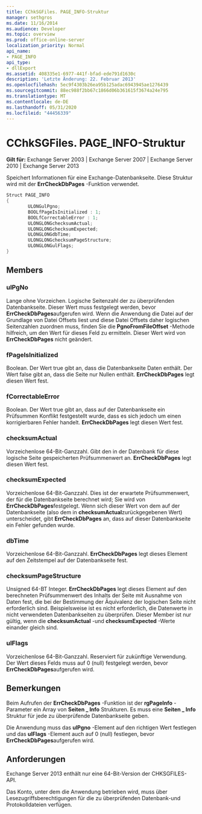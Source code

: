 ```yaml
---
title: CChkSGFiles. PAGE_INFO-Struktur
manager: sethgros
ms.date: 11/16/2014
ms.audience: Developer
ms.topic: overview
ms.prod: office-online-server
localization_priority: Normal
api_name:
- PAGE_INFO
api_type:
- dllExport
ms.assetid: 408335e1-6977-441f-bfad-ede791d1630c
description: 'Letzte Änderung: 22. Februar 2013'
ms.openlocfilehash: 5ec9f4303b26ea95b125adac6943945ae1276439
ms.sourcegitcommit: 88ec988f2bb67c1866d06b361615f3674a24e795
ms.translationtype: MT
ms.contentlocale: de-DE
ms.lasthandoff: 05/31/2020
ms.locfileid: "44456339"
---
```

# <a name="cchksgfilespage_info-struct"></a>CChkSGFiles. PAGE_INFO-Struktur

**Gilt für:** Exchange Server 2003 | Exchange Server 2007 | Exchange Server 2010 | Exchange Server 2013
  
Speichert Informationen für eine Exchange-Datenbankseite. Diese Struktur wird mit der **ErrCheckDbPages** -Funktion verwendet. 
  
```cs
Struct PAGE_INFO  
{
        ULONGulPgno;
        BOOLfPageIsInitialized : 1;
        BOOLfCorrectableError : 1;
        ULONGLONGchecksumActual;
        ULONGLONGchecksumExpected;
        ULONGLONGdbTime;
        ULONGLONGchecksumPageStructure;
        ULONGLONGulFlags;
}

```

## <a name="members"></a>Members

### <a name="ulpgno"></a>ulPgNo
  
Lange ohne Vorzeichen. Logische Seitenzahl der zu überprüfenden Datenbankseite. Dieser Wert muss festgelegt werden, bevor **ErrCheckDbPages**aufgerufen wird. Wenn die Anwendung die Datei auf der Grundlage von Datei Offsets liest und diese Datei Offsets daher logischen Seitenzahlen zuordnen muss, finden Sie die **PgnoFromFileOffset** -Methode hilfreich, um den Wert für dieses Feld zu ermitteln. Dieser Wert wird von **ErrCheckDbPages** nicht geändert. 
    
### <a name="fpageisinitialized"></a>fPageIsInitialized 
  
Boolean. Der Wert true gibt an, dass die Datenbankseite Daten enthält. Der Wert false gibt an, dass die Seite nur Nullen enthält. **ErrCheckDbPages** legt diesen Wert fest. 
    
### <a name="fcorrectableerror"></a>fCorrectableError
  
Boolean. Der Wert true gibt an, dass auf der Datenbankseite ein Prüfsummen Konflikt festgestellt wurde, dass es sich jedoch um einen korrigierbaren Fehler handelt. **ErrCheckDbPages** legt diesen Wert fest. 
    
### <a name="checksumactual"></a>checksumActual
  
Vorzeichenlose 64-Bit-Ganzzahl. Gibt den in der Datenbank für diese logische Seite gespeicherten Prüfsummenwert an. **ErrCheckDbPages** legt diesen Wert fest. 
    
### <a name="checksumexpected"></a>checksumExpected
  
Vorzeichenlose 64-Bit-Ganzzahl. Dies ist der erwartete Prüfsummenwert, der für die Datenbankseite berechnet wird; Sie wird von **ErrCheckDbPages**festgelegt. Wenn sich dieser Wert von dem auf der Datenbankseite (also dem in **checksumActual**zurückgegebenen Wert) unterscheidet, gibt **ErrCheckDbPages** an, dass auf dieser Datenbankseite ein Fehler gefunden wurde. 
    
### <a name="dbtime"></a>dbTime
  
Vorzeichenlose 64-Bit-Ganzzahl. **ErrCheckDbPages** legt dieses Element auf den Zeitstempel auf der Datenbankseite fest. 
    
### <a name="checksumpagestructure"></a>checksumPageStructure 
  
Unsigned 64-BT Integer. **ErrCheckDbPages** legt dieses Element auf den berechneten Prüfsummenwert des Inhalts der Seite mit Ausnahme von Daten fest, die bei der Bestimmung der Äquivalenz der logischen Seite nicht erforderlich sind. Beispielsweise ist es nicht erforderlich, die Datenwerte in nicht verwendeten Datenbankseiten zu überprüfen. Dieser Member ist nur gültig, wenn die **checksumActual** -und **checksumExpected** -Werte einander gleich sind. 
    
### <a name="ulflags"></a>ulFlags
  
Vorzeichenlose 64-Bit-Ganzzahl. Reserviert für zukünftige Verwendung. Der Wert dieses Felds muss auf 0 (null) festgelegt werden, bevor **ErrCheckDbPages**aufgerufen wird.
    
## <a name="remarks"></a>Bemerkungen

Beim Aufrufen der **ErrCheckDbPages** -Funktion ist der **rgPageInfo** -Parameter ein Array von **Seiten \_ Info** Strukturen. Es muss eine **Seiten \_ Info** Struktur für jede zu überprüfende Datenbankseite geben. 
  
Die Anwendung muss das **ulPgno** -Element auf den richtigen Wert festlegen und das **ulFlags** -Element auch auf 0 (null) festlegen, bevor **ErrCheckDbPages**aufgerufen wird. 
  
## <a name="requirements"></a>Anforderungen

Exchange Server 2013 enthält nur eine 64-Bit-Version der CHKSGFILES-API.
  
Das Konto, unter dem die Anwendung betrieben wird, muss über Lesezugriffsberechtigungen für die zu überprüfenden Datenbank-und Protokolldateien verfügen.
  

